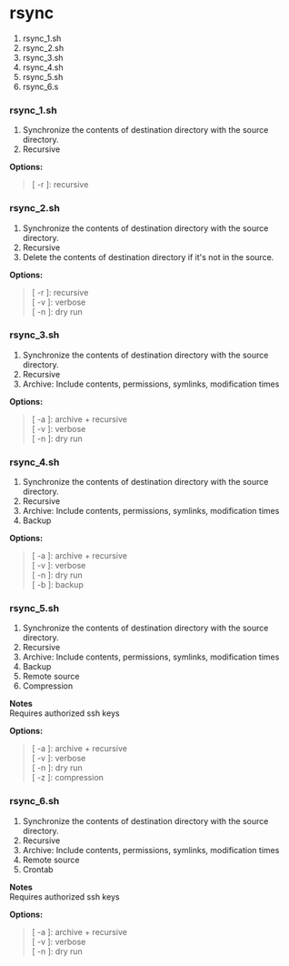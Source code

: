 # rsync 
1. rsync_1.sh
2. rsync_2.sh
3. rsync_3.sh
4. rsync_4.sh
5. rsync_5.sh
6. rsync_6.s

### rsync_1.sh
1. Synchronize the contents of destination directory with the source directory. <br />
2. Recursive <br />

**Options:**   <br />
> [ -r ]: recursive <br />

### rsync_2.sh
1. Synchronize the contents of destination directory with the source directory. <br />
2. Recursive <br />
3. Delete the contents of destination directory if it's not in the source.  <br />

**Options:**  <br />
> [ -r ]: recursive <br />
> [ -v ]: verbose <br />
> [ -n ]: dry run <br />

### rsync_3.sh
1. Synchronize the contents of destination directory with the source directory. <br />
2. Recursive <br />
3. Archive: Include contents, permissions, symlinks, modification times <br />

**Options:**  <br />
> [ -a ]: archive + recursive <br />
> [ -v ]: verbose <br />
> [ -n ]: dry run <br />

### rsync_4.sh <br />
1. Synchronize the contents of destination directory with the source directory. <br />
2. Recursive <br />
3. Archive: Include contents, permissions, symlinks, modification times <br />
4. Backup <br />

**Options:** <br />
> [ -a ]: archive + recursive <br />
> [ -v ]: verbose <br />
> [ -n ]: dry run <br />
> [ -b ]: backup <br />

### rsync_5.sh
1. Synchronize the contents of destination directory with the source directory. <br />
2. Recursive <br />
3. Archive: Include contents, permissions, symlinks, modification times <br />
4. Backup <br />
5. Remote source <br />
6. Compression <br />

**Notes** <br />
 Requires authorized ssh keys <br />

**Options:**  <br />
> [ -a ]: archive + recursive <br />
> [ -v ]: verbose <br />
> [ -n ]: dry run <br />
> [ -z ]: compression <br />

### rsync_6.sh <br />
1. Synchronize the contents of destination directory with the source directory. <br />
2. Recursive <br />
3. Archive: Include contents, permissions, symlinks, modification times <br />
4. Remote source <br />
5. Crontab <br />

**Notes** <br />
Requires authorized ssh keys <br />

**Options:**  <br />
> [ -a ]: archive + recursive <br />
> [ -v ]: verbose <br />
> [ -n ]: dry run <br />
